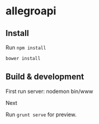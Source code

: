 # allegroapi

## Install

Run `npm install`

`bower install`

## Build & development
First run server: nodemon bin/www

Next

Run `grunt serve` for preview.


